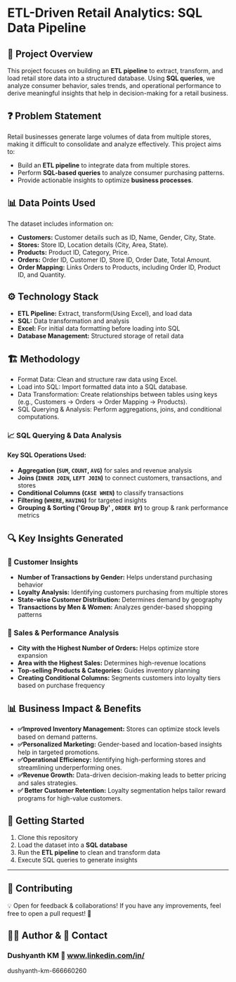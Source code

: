 # ETL-Driven Retail Analytics: SQL Data Pipeline

## 📌 Project Overview
This project focuses on building an **ETL pipeline** to extract, transform, and load retail store data into a structured database. Using **SQL queries**, we analyze consumer behavior, sales trends, and operational performance to derive meaningful insights that help in decision-making for a retail business.

## ❓ Problem Statement
Retail businesses generate large volumes of data from multiple stores, making it difficult to consolidate and analyze effectively. This project aims to:
- Build an **ETL pipeline** to integrate data from multiple stores.
- Perform **SQL-based queries** to analyze consumer purchasing patterns.
- Provide actionable insights to optimize **business processes**.

## 📊 Data Points Used
The dataset includes information on:
- **Customers:** Customer details such as ID, Name, Gender, City, State.
- **Stores:** Store ID, Location details (City, Area, State).
- **Products:** Product ID, Category, Price.
- **Orders:**  Order ID, Customer ID, Store ID, Order Date, Total Amount.
- **Order Mapping:** Links Orders to Products, including Order ID, Product ID, and Quantity.

## ⚙️ Technology Stack
- **ETL Pipeline:** Extract, transform(Using Excel), and load data 
- **SQL:** Data transformation and analysis
- **Excel:** For initial data formatting before loading into SQL
- **Database Management:** Structured storage of retail data

## 🏗️ Methodology
- Format Data: Clean and structure raw data using Excel.
- Load into SQL: Import formatted data into a SQL database.
- Data Transformation: Create relationships between tables using keys (e.g., Customers → Orders → Order Mapping → Products).
- SQL Querying & Analysis: Perform aggregations, joins, and conditional computations.

### 📈 SQL Querying & Data Analysis
#### **Key SQL Operations Used:**
- **Aggregation (`SUM`, `COUNT`, `AVG`)** for sales and revenue analysis
- **Joins (`INNER JOIN`, `LEFT JOIN`)** to connect customers, transactions, and stores
- **Conditional Columns (`CASE WHEN`)** to classify transactions
- **Filtering (`WHERE`, `HAVING`)** for targeted insights
- **Grouping & Sorting ('Group By' , `ORDER BY`)** to group & rank performance metrics

## 🔍 Key Insights Generated
### 🔹 Customer Insights
- **Number of Transactions by Gender:** Helps understand purchasing behavior
- **Loyalty Analysis:** Identifying customers purchasing from multiple stores
- **State-wise Customer Distribution:** Determines demand by geography
- **Transactions by Men & Women:** Analyzes gender-based shopping patterns

### 🔹 Sales & Performance Analysis
- **City with the Highest Number of Orders:** Helps optimize store expansion
- **Area with the Highest Sales:** Determines high-revenue locations
- **Top-selling Products & Categories:** Guides inventory planning
- **Creating Conditional Columns:** Segments customers into loyalty tiers based on purchase frequency

## 📊 Business Impact & Benefits
- **✅Improved Inventory Management:** Stores can optimize stock levels based on demand patterns.
- **✅Personalized Marketing:** Gender-based and location-based insights help in targeted promotions.
- **✅Operational Efficiency:** Identifying high-performing stores and streamlining underperforming ones.
- **✅Revenue Growth:** Data-driven decision-making leads to better pricing and sales strategies.
- **✅ Better Customer Retention:** Loyalty segmentation helps tailor reward programs for high-value customers.


## 🚀 Getting Started
1. Clone this repository
2. Load the dataset into a **SQL database**
3. Run the **ETL pipeline** to clean and transform data
4. Execute SQL queries to generate insights

---

## 🤝 Contributing 
💡 Open for feedback & collaborations!  If you have any improvements, feel free to open a pull request! 🚀

## **👨‍💻 Author & 📌 Contact**
### Dushyanth KM 🔗 www.linkedin.com/in/
dushyanth-km-666660260


